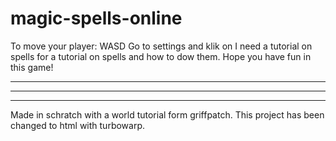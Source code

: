# magic-spells-online
To move your player: WASD
Go to settings and klik on I need a tutorial on spells for a tutorial on spells and how to dow them.
Hope you have fun in this game!

-----------------------------------------------------------------------
-----------------------------------------------------------------------
-----------------------------------------------------------------------

Made in schratch with a world tutorial form griffpatch.
This project has been changed to html with turbowarp.
